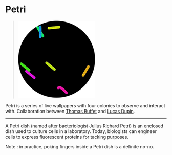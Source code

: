 # Petri

> ![Petri](petri.gif)

Petri is a series of live wallpapers with four colonies to observe and interact with.
Collaboration between [Thomas Buffet](http://thmsbfft.fr) and [Lucas Dupin](http://lucasdup.in).

------

A Petri dish (named after bacteriologist Julius Richard Petri) is an enclosed dish used to culture cells in a laboratory. Today, biologists can engineer cells to express fluorescent proteins for tacking purposes.

Note : in practice, poking fingers inside a Petri dish is a definite no-no.